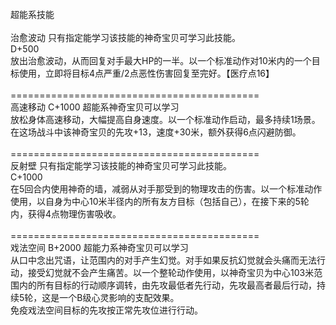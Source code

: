 <title>超能系技能</title>
<meta name="GENERATOR" content="WinCHM">
<meta http-equiv="Content-Type" content="text/html; charset=gb2312">
<br>超能系技能 
<br>
<br>治愈波动 只有指定能学习该技能的神奇宝贝可学习此技能。
<br>D+500
<br>放出治愈波动，从而回复对手最大HP的一半。以一个标准动作对10米内的一个目标使用，立即将目标4点严重/2点恶性伤害回复至完好。【医疗点16】
<br>
<br>=========================================== 
<br>高速移动 C+1000 超能系神奇宝贝可以学习 
<br>放松身体高速移动，大幅提高自身速度。以一个标准动作启动，最多持续1场景。在这场战斗中该神奇宝贝的先攻+13，速度+30米，额外获得6点闪避防御。 
<br>
<br>=========================================== 
<br>反射壁 只有指定能学习该技能的神奇宝贝可学习此技能。
<br>C+1000
<br>在5回合内使用神奇的墙，减弱从对手那受到的物理攻击的伤害。以一个标准动作使用，以自身为中心10米半径内的所有友方目标（包括自己），在接下来的5轮内，获得4点物理伤害吸收。
<br>
<br>=========================================== 
<br>戏法空间 B+2000 超能力系神奇宝贝可以学习 
<br>从口中念出咒语，让范围内的对手产生幻觉。对手如果反抗幻觉就会头痛而无法行动，接受幻觉就不会产生痛苦。以一个整轮动作使用，以神奇宝贝为中心103米范围内的所有目标的行动顺序调转，由先攻最低者先行动，先攻最高者最后行动，持续5轮，这是一个B级心灵影响的支配效果。 
<br>免疫戏法空间目标的先攻按正常先攻位进行行动。
